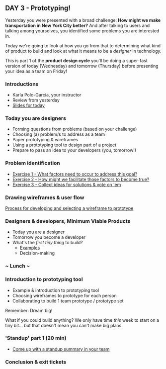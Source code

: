 ## DAY 3 - Prototyping!

Yesterday you were presented with a broad challenge: **How might we make transportation in New York City better?** And after talking to users and talking among yourselves, you identified some problems you are interested in.

Today we're going to look at how you go from that to determining what kind of product to build and look at what it means to be a *designer* in technology.

This is part 1 of the **product design cycle** you'll be doing a super-fast version of today (Wednesday) and tomorrow (Thursday) before presenting your idea as a team on Friday!

### Introductions

* Karla Polo-Garcia, your instructor
* Review from yesterday
* [Slides for today](slides_link_tbd.md)

### Today you are designers

* Forming questions from problems (based on your challenge)
* Choosing (a) problem/s to address as a team
* Paper prototyping & wireframes
* Using a prototyping tool to design part of a project
* Prepare to pass an idea to your developers (you, tomorrow!)

### Problem identification


* [Exercise 1 - What factors need to occur to address this goal?](day_3_exercise_1.md)
* [Exercise 2 - How might we facilitate those factors to become true?](day_3_exercise_2.md)
* [Exercise 3 - Collect ideas for solutions & vote on 'em](day_3_exercise_3.md)

### Drawing wireframes & user flow

[Process for developing and selecting a wireframe to prototype](day_3_exercise_4.md)

### Designers & developers, Minimum Viable Products

* Today you are a designer
* Tomorrow you become a developer
* What's the *first tiny thing* to build?
  * [Examples](day_3_exercise_5.md)
  * Decision-making


### ~ Lunch ~

### Introduction to prototyping tool

* Example & introduction to prototyping tool
* Choosing wireframes to prototype for each person
* Collaborating to build 1 team prototype / prototype set

Remember: Dream big!

What if you could build anything? We only have time *this* week to start on a tiny bit... but that doesn't mean you can't make big plans.

### 'Standup' part 1 (20 min)

* [Come up with a standup summary in your team](day_3_exercise_7.md)

### Conclusion & exit tickets
